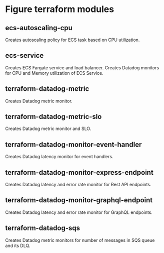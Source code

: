 # Figure terraform modules

## ecs-autoscaling-cpu

Creates autoscaling policy for ECS task based on CPU utilization.


## ecs-service

Creates ECS Fargate service and load balancer. 
Creates Datadog monitors for CPU and Memory utilization of ECS Service.

## terraform-datadog-metric

Creates Datadog metric monitor.


## terraform-datadog-metric-slo

Creates Datadog metric monitor and SLO.

## terraform-datadog-monitor-event-handler

Creates Datadog latency monitor for event handlers.


## terraform-datadog-monitor-express-endpoint

Creates Datadog latency and error rate monitor for Rest API endpoints.


## terraform-datadog-monitor-graphql-endpoint

Creates Datadog latency and error rate monitor for GraphQL endpoints.


## terraform-datadog-sqs

Creates Datadog metric monitors for number of messages in SQS queue and its DLQ.
